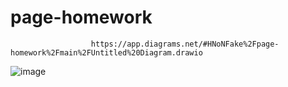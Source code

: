 # page-homework
                      https://app.diagrams.net/#HNoNFake%2Fpage-homework%2Fmain%2FUntitled%20Diagram.drawio



![image](https://user-images.githubusercontent.com/86575196/198232873-576f6f73-0a71-4da6-bf17-3f8523985f8e.png)

